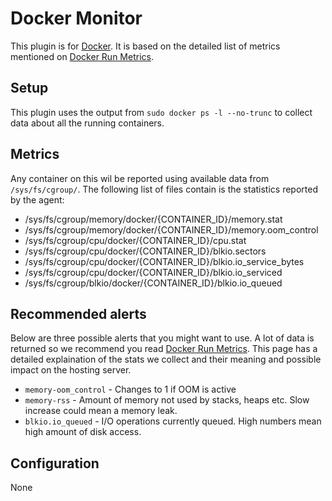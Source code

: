 Docker Monitor
===
This plugin is for [Docker](https://www.docker.com/). It is based on the
detailed list of metrics mentioned on [Docker Run Metrics](https://docs.docker.com/articles/runmetrics/).

Setup
---
This plugin uses the output from `sudo docker ps -l --no-trunc` to collect data about all the running containers.

Metrics
---
Any container on this wil be reported using available data from `/sys/fs/cgroup/`. The following list of files contain
is the statistics reported by the agent:

* /sys/fs/cgroup/memory/docker/{CONTAINER_ID}/memory.stat
* /sys/fs/cgroup/memory/docker/{CONTAINER_ID}/memory.oom_control
* /sys/fs/cgroup/cpu/docker/{CONTAINER_ID}/cpu.stat
* /sys/fs/cgroup/cpu/docker/{CONTAINER_ID}/blkio.sectors
* /sys/fs/cgroup/cpu/docker/{CONTAINER_ID}/blkio.io_service_bytes
* /sys/fs/cgroup/cpu/docker/{CONTAINER_ID}/blkio.io_serviced
* /sys/fs/cgroup/blkio/docker/{CONTAINER_ID}/blkio.io_queued

Recommended alerts
---
Below are three possible alerts that you might want to use. A lot of data is returned so we recommend you read
[Docker Run Metrics](https://docs.docker.com/articles/runmetrics/). This page has a detailed explaination of the stats we collect
and their meaning and possible impact on the hosting server.

* `memory-oom_control` - Changes to 1 if OOM is active
* `memory-rss` - Amount of memory not used by stacks, heaps etc. Slow increase could mean a memory leak.
* `blkio.io_queued` - I/O operations currently queued. High numbers mean high amount of disk access.

Configuration
---
None
